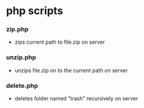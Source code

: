 # php scripts

### zip.php
- zips current path to file.zip on server
 ### unzip.php
- unzips file.zip on to the current path on server
 ### delete.php
- deletes folder named "trash" recursively on server
 
